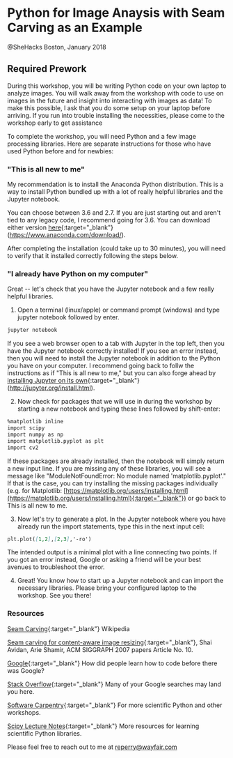 # Python for Image Anaysis with Seam Carving as an Example

@SheHacks Boston, January 2018

## Required Prework
During this workshop, you will be writing Python code on your own laptop to analyze images. You will walk away from the workshop with code to use on images in the future and insight into interacting with images as data! To make this possible, I ask that you do some setup on your laptop before arriving. If you run into trouble installing the necessities, please come to the workshop early to get assistance

To complete the workshop, you will need Python and a few image processing libraries. Here are separate instructions for those who have used Python before and for newbies: 

### "This is all new to me"
My recommendation is to install the Anaconda Python distribution. This is a way to install Python bundled up with a lot of really helpful libraries and the Jupyter notebook.

You can choose between 3.6 and 2.7. If you are just starting out and aren't tied to any legacy code, I recommend going for 3.6. You can download either version [here](https://www.anaconda.com/download/){:target="_blank"} (https://www.anaconda.com/download/).

After completing the installation (could take up to 30 minutes), you will need to verify that it installed correctly following the steps below.


### "I already have Python on my computer"
Great -- let's check that you have the Jupyter notebook and a few really helpful libraries.

1. Open a terminal (linux/apple) or command prompt (windows) and type jupyter notebook followed by enter.
```markdown
jupyter notebook
```
If you see a web browser open to a tab with Jupyter in the top left, then you have the Jupyter notebook correctly installed! If you see an error instead, then you will need to install the Jupyter notebook in addition to the Python you have on your computer. I recommend going back to follw the instructions as if "This is all new to me," but you can also forge ahead by [installing Jupyter on its own](http://jupyter.org/install.html){:target="_blank"}(http://jupyter.org/install.html).

2. Now check for packages that we will use in during the workshop by starting a new notebook and typing these lines followed by shift-enter:
```markdown
%matplotlib inline
import scipy
import numpy as np
import matplotlib.pyplot as plt
import cv2
```
If these packages are already installed, then the notebook will simply return a new input line. If you are missing any of these libraries, you will see a message like "ModuleNotFoundError: No module named 'matplotlib.pyplot'." If that is the case, you can try installing the missing packages individually (e.g. for Matplotlib: [https://matplotlib.org/users/installing.html](https://matplotlib.org/users/installing.html){:target="_blank"}) or go back to This is all new to me.

3. Now let's try to generate a plot. In the Jupyter notebook where you have already run the import statements, type this in the next input cell:
```markdown
plt.plot([1,2],[2,3],'-ro')
```
The intended output is a minimal plot with a line connecting two points. If you got an error instead, Google or asking a friend will be your best avenues to troubleshoot the error. 

4. Great! You know how to start up a Jupyter notebook and can import the necessary libraries. Please bring your configured laptop to the workshop. See you there!

### Resources

[Seam Carving](https://en.wikipedia.org/wiki/Seam_carving){:target="_blank"} Wikipedia

[Seam carving for content-aware image resizing](https://inst.eecs.berkeley.edu/~cs194-26/fa16/hw/proj4-seamcarving/imret.pdf){:target="_blank"}, Shai Avidan, Arie Shamir, ACM SIGGRAPH 2007 papers Article No. 10.

[Google](https://www.google.com/){:target="_blank"} How did people learn how to code before there was Google?

[Stack Overflow](https://stackoverflow.com/){:target="_blank"} Many of your Google searches may land you here.

[Software Carpentry](https://software-carpentry.org/){:target="_blank"} For more scientific Python and other workshops.

[Scipy Lecture Notes](http://www.scipy-lectures.org/){:target="_blank"} More resources for learning scientific Python libraries.

Please feel free to reach out to me at reperry@wayfair.com
